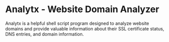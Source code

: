 # Analytx - Website Domain Analyzer

Analytx is a helpful shell script program designed to analyze website domains and provide valuable information about their SSL certificate status, DNS entries, and domain information. 


